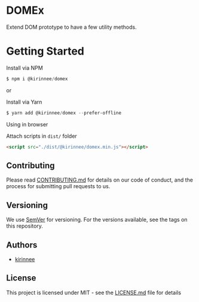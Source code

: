 # DOMEx

Extend DOM prototype to have a few utility methods.

# Getting Started

Install via NPM 
```powershell
$ npm i @kirinnee/domex
```

or 

Install via Yarn
```powershell
$ yarn add @kirinnee/domex --prefer-offline
```

Using in browser

Attach scripts in `dist/` folder
```html
<script src="./dist/@kirinnee/domex.min.js"></script>
```

## Contributing
Please read [CONTRIBUTING.md](CONTRIBUTING.MD) for details on our code of conduct, and the process for submitting pull requests to us.

## Versioning 
We use [SemVer](https://semver.org/) for versioning. For the versions available, see the tags on this repository.

## Authors
* [kirinnee](mailto:kirinnee@gmail.com) 

## License
This project is licensed under MIT - see the [LICENSE.md](LICENSE.MD) file for details